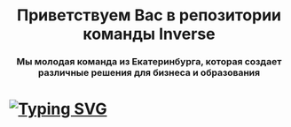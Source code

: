 <h1 align="center">Приветствуем Вас в репозитории команды Inverse</h1>
<h3 align="center">Мы молодая команда из Екатеринбурга, которая создает различные решения для бизнеса и образования</h3>


# [![Typing SVG](https://readme-typing-svg.herokuapp.com?color=%2336BCF7&lines=Inverse+roster)](https://git.io/typing-svg)
